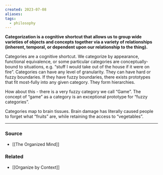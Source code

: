 ```yaml
---
created: 2023-07-08
aliases: 
tags:
  - philosophy
---
```

**Categorization is a cognitive shortcut that allows us to group wide varieties of objects and concepts together via a variety of relationships (inherent, temporal, or dependent upon our relationship to the thing).**

Categories are a cognitive shortcut. We categorize by appearance, functional equivalence, or some particular categories are conceptually-bound to situations, e.g. “stuff I would take out of the house if it were on fire”. Categories can have any level of granularity. They can have hard or fuzzy boundaries. If they have fuzzy boundaries, there exists prototypes that fit most-fully into any given category. They form hierarchies.

How about this - there is a very fuzzy category we call “Game”. The concept of “game” as a category is an exceptional prototype for “fuzzy categories”. 

Categories map to brain tissues. Brain damage has literally caused people to forget what “fruits” are, while retaining the access to “vegetables”.

---

### Source
- [[The Organized Mind]]

### Related
- [[Organize by Context]]
